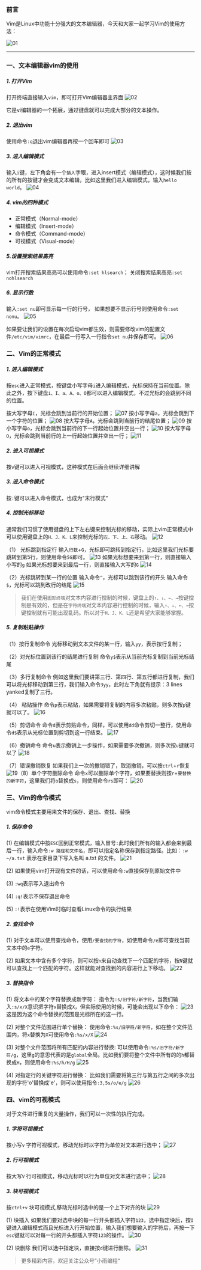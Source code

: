 ### 前言

Vim是Linux中功能十分强大的文本编辑器，今天和大家一起学习Vim的使用方法：

![01](localpicbed/01_学会使用Vim.assets/01.png)


---
### 一、文本编辑器vim的使用
##### 1. 打开Vim
打开终端直接输入`vim`，即可打开Vim编辑器主界面
![02](localpicbed/01_学会使用Vim.assets/02.gif)

它是vi编辑器的一个拓展，通过键盘就可以完成大部分的文本操作。

##### 2. 退出vim
使用命令`:q`退出vim编辑器再按一个回车即可
![03](localpicbed/01_学会使用Vim.assets/03.gif)

##### 3. 进入编辑模式
输入`i`键，左下角会有一个`插入`字眼，进入insert模式（编辑模式），这时候我们按的所有的按键才会变成文本编辑，比如这里我们进入编辑模式，输入`hello world`。
![04](localpicbed/01_学会使用Vim.assets/04.gif)

##### 4. vim的四种模式
* 正常模式（Normal-mode）
* 编辑模式（Insert-mode）
* 命令模式（Command-mode） 
* 可视模式（Visual-mode）

##### 5.设置搜索结果高亮
 vim打开搜索结果高亮可以使用命令`:set hlsearch`；
关闭搜索结果高亮`:set nohlsearch`
##### 6. 显示行数
输入`:set nu`即可显示每一行的行号，
如果想要不显示行号则使用命令`:set nonu`。
![05](localpicbed/01_学会使用Vim.assets/05.gif)

如果要让我们的设置在每次启动vim都生效，则需要修改vim的配置文件`/etc/vim/vimrc`，在最后一行写入一行指令`set nu`并保存即可。
![06](localpicbed/01_学会使用Vim.assets/06.png)

### 二、Vim的正常模式
##### 1. 进入编辑模式 
按`esc`进入正常模式，按键盘小写字母`i`进入编辑模式，光标保持在当前位置。除此之外，按下键盘`i、I、a、A、o、O`都可以进入编辑模式，不过光标的会跳到不同的位置。

按大写字母`I`，光标会跳到当前行的开始位置；
![07](localpicbed/01_学会使用Vim.assets/07.gif)
按小写字母`a`，光标会跳到下一个字符的位置；
![08](localpicbed/01_学会使用Vim.assets/08.gif)
按大写字母`A`，光标会跳到当前行的结尾位置；
![09](localpicbed/01_学会使用Vim.assets/09.gif)
按小写字母`o`，光标会跳到当前行的下一行起始位置并空出一行；
![10](localpicbed/01_学会使用Vim.assets/10.gif)
按大写字母`O`，光标会跳到当前行的上一行起始位置并空出一行；
![11](localpicbed/01_学会使用Vim.assets/11.gif)

##### 2. 进入可视模式
按`v`键可以进入可视模式，这种模式在后面会继续详细讲解
##### 3. 进入命令模式
按`:`键可以进入命令模式，也成为"末行模式"
##### 4. 控制光标移动
通常我们习惯了使用键盘的上下左右键来控制光标的移动，实际上vim正常模式中可以使用键盘上的`H、J、K、L`来控制光标的`左、下、上、右`移动。
![12](localpicbed/01_学会使用Vim.assets/12.gif)

 （1） 光标跳到指定行
输入`行数`+`G`，光标即可跳转到指定行，比如这里我们光标要跳转到第5行，则使用命令`5G`即可。
![13](localpicbed/01_学会使用Vim.assets/13.gif)
如果光标想要来到第一行，则直接输入小写的`g`
如果光标想要来到最后一行，则直接输入大写的`G`
![14](localpicbed/01_学会使用Vim.assets/14.gif)

（2）光标跳转到某一行的位置
输入命令`^`，光标可以跳到该行的开头
输入命令`$`，光标可以跳到改行的结尾
![15](localpicbed/01_学会使用Vim.assets/15.gif)


> 我们在使用`图形终端`对文本内容进行控制的时候，键盘上的`↑、↓、←、→`按键控制是有效的，但是在`字符终端`对文本内容进行控制的时候，输入`↑、↓、←、→`按键控制就有可能出现乱码。所以对于`H、J、K、L`还是希望大家能够掌握。

##### 5. 复制粘贴操作
（1）按行复制命令
光标移动到文本文件的某一行，输入`yy`，表示按行复制；

（2）对光标位置到该行的结尾进行复制
命令`y$`表示从当前光标复制到当前光标结尾

（3）多行复制命令
例如这里我们要讲第三行、第四行、第五行都进行复制，我们可以将光标移动到第三行，我们输入命令`3yy`，此时左下角就有提示：3 lines yanked复制了三行。

（4） 粘贴操作
命令`p`表示粘贴，如果需要将复制的内容多次粘贴，则多次按`p`键就可以了。
![16](localpicbed/01_学会使用Vim.assets/16.gif)

（5）剪切命令
命令`d`表示剪贴命令，同样，可以使用`dd`命令剪切一整行，使用命令`d$`表示从光标位置到剪切到这一行结束。
![17](localpicbed/01_学会使用Vim.assets/17.gif)

（6）撤销命令
命令`u`表示撤销上一步操作，如果需要多次撤销，则多次按`u`键就可以了
![18](localpicbed/01_学会使用Vim.assets/18.gif)

（7）错误撤销恢复
如果我们上一次的撤销错了，取消撤销，可以按`ctrl`+`r`恢复
![19](localpicbed/01_学会使用Vim.assets/19.gif)（8）单个字符删除命令
命令`x`可以删除单个字符，如果要替换则按`r`+`要替换的新字符`，这里我们将`o`替换成`s`，则使用命令`rs`即可：
![20](localpicbed/01_学会使用Vim.assets/20.gif)


### 三、Vim的命令模式
vim命令模式主要用来文件的保存、退出、查找、替换
##### 1. 保存命令
(1) 在编辑模式中按`ESC`回到正常模式，输入冒号`:`此时我们所有的输入都会来到最后一行，输入命令`:w 路径和文件名`，即可以指定名称保存到指定路径。比如：`:w ~/a.txt` 表示在家目录下写入名叫 a.txt 的文件。
![21](localpicbed/01_学会使用Vim.assets/21.gif)

(2) 如果使用vim打开现有文件的话，可以使用命令`:w`直接保存到原始文件中

(3) `:wq`表示写入退出命令

(4) `:q!`表示不保存退出命令

(5)  `:!`表示在使用Vim时临时查看Linux命令的执行结果

##### 2. 查找命令
(1) 对于文本可以使用查找命令，使用`/要查找的字符`，如使用命令`/e`即可查找当前文本中的`e`字符。

(2) 如果文本中含有多个字符，则可以按`n`来自动查找下一个匹配的字符，按`N`键就可以查找上一个匹配的字符。这样就能对查找到的内容进行上下移动。
![22](localpicbed/01_学会使用Vim.assets/22.gif)

##### 3. 替换指令

(1) 将文本中的某个字符替换成新字符：
指令为`:s/旧字符/新字符`，当我们输入`:s/x/X`意识把字符`x`替换成`X`，但实际使用的时候，可能会出现以下命令：
![23](localpicbed/01_学会使用Vim.assets/23.png)
这是因为这个命令替换的范围是光标所在的这一行。

(2) 对整个文件范围进行单个替换：
使用命令`:%s/旧字符/新字符`，如在整个文件范围内，将`x`替换为`X`可使用命令`:%s/x/X`
![24](localpicbed/01_学会使用Vim.assets/24.gif)

(3) 对整个文件范围将所有匹配的内容进行替换:
可以使用命令`:%s/旧字符/新字符/g`，这里`g`的意思代表的是`global`全局。比如我们要将整个文件中所有的的`h`都替换成`H`，则使用命令`:%s/h/H/g`
![25](localpicbed/01_学会使用Vim.assets/25.gif)

(4) 对指定行的关键字符进行替换：
比如我们需要将第三行与第五行之间的多次出现的字符'o'替换成'e'，则可以使用指令`:3,5s/o/e/g`
![26](localpicbed/01_学会使用Vim.assets/26.gif)


### 四、vim的可视模式
对于文件进行重复的大量操作，我们可以一次性的执行完成。
##### 1. 字符可视模式
按小写`v`  字符可视模式，移动光标时以字符为单位对文本进行选中；
![27](localpicbed/01_学会使用Vim.assets/27.gif)

##### 2. 行可视模式
按大写`V`  行可视模式，移动光标时以行为单位对文本进行选中；
![28](localpicbed/01_学会使用Vim.assets/28.gif)

##### 3. 块可视模式
按`ctrl+v`  块可视模式,移动光标时选中的是一个上下对齐的块
![29](localpicbed/01_学会使用Vim.assets/29.gif)

(1) 块插入
如果我们要对选中块的每一行开头都插入字符`123`，选中指定块后，按`I`键进入编辑模式而且光标进入行开始位置，输入我们想要输入的字符后，再按一下`esc`键就可以对每一行的开头都插入字符`123`的操作。
![30](localpicbed/01_学会使用Vim.assets/30.gif)

(2) 块删除
我们可以选中指定块，直接按`d`键进行删除。
![31](localpicbed/01_学会使用Vim.assets/31.gif)

> 更多精彩内容，欢迎关注公众号”小雨编程“